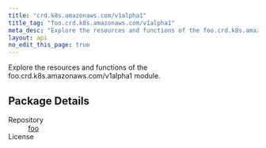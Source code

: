 ```yaml
---
title: "crd.k8s.amazonaws.com/v1alpha1"
title_tag: "foo.crd.k8s.amazonaws.com/v1alpha1"
meta_desc: "Explore the resources and functions of the foo.crd.k8s.amazonaws.com/v1alpha1 module."
layout: api
no_edit_this_page: true
---
```


<!-- WARNING: this file was generated by test. -->
<!-- Do not edit by hand unless you're certain you know what you are doing! -->

Explore the resources and functions of the foo.crd.k8s.amazonaws.com/v1alpha1 module.

<h2 id="package-details">Package Details</h2>
<dl class="package-details">
	<dt>Repository</dt>
	<dd><a href="">foo </a></dd>
	<dt>License</dt>
	<dd></dd>
</dl>

